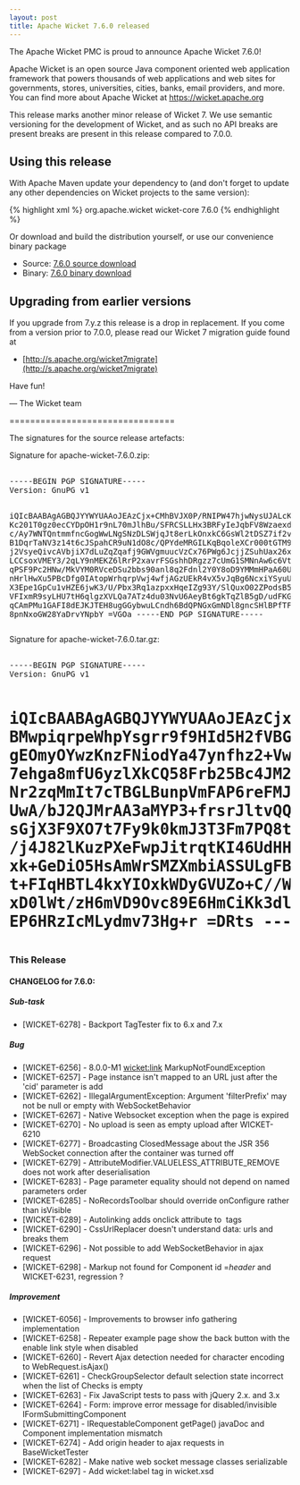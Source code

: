 ```yaml
---
layout: post
title: Apache Wicket 7.6.0 released
---
```

The Apache Wicket PMC is proud to announce Apache Wicket 7.6.0!

Apache Wicket is an open source Java component oriented web application
framework that powers thousands of web applications and web sites for
governments, stores, universities, cities, banks, email providers, and
more. You can find more about Apache Wicket at https://wicket.apache.org

This release marks another minor release of Wicket 7. We
use semantic versioning for the development of Wicket, and as such no
API breaks are present breaks are present in this release compared to
7.0.0.

Using this release
------------------

With Apache Maven update your dependency to (and don't forget to
update any other dependencies on Wicket projects to the same version):

{% highlight xml %}
<dependency>
    <groupId>org.apache.wicket</groupId>
    <artifactId>wicket-core</artifactId>
    <version>7.6.0</version>
</dependency>
{% endhighlight %}

Or download and build the distribution yourself, or use our
convenience binary package

* Source: [7.6.0 source download](http://www.apache.org/dyn/closer.cgi/wicket/7.6.0)
* Binary: [7.6.0 binary download](http://www.apache.org/dyn/closer.cgi/wicket/7.6.0/binaries)


<!--more-->

Upgrading from earlier versions
-------------------------------

If you upgrade from 7.y.z this release is a drop in replacement. If
you come from a version prior to 7.0.0, please read our Wicket 7
migration guide found at

 * [http://s.apache.org/wicket7migrate](http://s.apache.org/wicket7migrate)

Have fun!

— The Wicket team


================================

The signatures for the source release artefacts:


Signature for apache-wicket-7.6.0.zip:

<div class="highlight"><pre> 
-----BEGIN PGP SIGNATURE-----
Version: GnuPG v1

iQIcBAABAgAGBQJYYWYUAAoJEAzCjx+CMhBVJX0P/RNIPW47hjwNysUJALcKHUUI
Kc201T0gz0ecCYDpOH1r9nL70mJlhBu/SFRCSLLHx3BRFyIeJqbFV8WzaexdQEXu
c/Ay7WNTQntmmfncGogWwLNgSNzDLSWjqJt8erLkOnxkC6GsWl2tDSZ7if2veYOP
B1DqrTaNV3z14t6cJSpahCR9uN1dO8c/QPYdeMRGILKqBqoleXCr000tGTM9Rxxa
j2VsyeQivcAVbjiX7dLuZqZqafj9GWVgmuucVzCx76PWg6JcjjZSuhUax26xLKc/
LCCsoxVMEY3/2qLY9nMEKZ6lRrP2xavrFSGshhDRgzz7cUmG1SMNnAw6c6Vtrtp0
qPSF9Pc2HNw/MkVYM0RVceDSu2bbs90anl8q2Fdnl2Y0Y8oD9YMMmHPaA60U5zWt
nHrlHwXu5PBcDfg0IAtopWrhqrpVwj4wfjAGzUEkR4vX5vJqBg6NcxiYSyuU69gx
X3Epe1GpCu1vHZE6jwK3/U/Pbx3Rq1azpxxHqeIZg93Y/SlQuxO02ZPodsB5WYRZ
VFIxmR9syLHU7tH6qlgzXVLQa7ATz4du03NvU6AeyBt6gkTqZlB5gD/udFKGq035
qCAmPMu1GAFI8dEJKJTEH8ugGGybwuLCndh6BdQPNGxGmNDl8gncSHlBPfTFnW/L
8pnNxoGW28YaDrvYNpbY
=VGOa
-----END PGP SIGNATURE-----
</pre></div>

Signature for apache-wicket-7.6.0.tar.gz:

<div class="highlight"><pre> 
-----BEGIN PGP SIGNATURE-----
Version: GnuPG v1

iQIcBAABAgAGBQJYYWYUAAoJEAzCjx+CMhBVuAIP/ihMnP7N3tD9L5yS5vNl6I1R
BMwpiqrpeWhpYsgrr9f9HId5H2fVBGx8AAvZVnKQQanSWVdYlX0VpJ74fSgMY0mg
gEOmyOYwzKnzFNiodYa47ynfhz2+Vw9jy4MFsNU+R4/k1c5QWaSgSVfKbQT4uWCD
7ehga8mfU6yzlXkCQ58Frb25Bc4JM2wRyQx42OHddoIHTa9U9yaI52yAAV/UMYfi
Nr2zqMmIt7cTBGLBunpVmFAP6reFMJrcWl8UmMARzm+2PMUMsMBGqs0nTrjAhAR9
UwA/bJ2QJMrAA3aMYP3+frsrJltvQQCrJy12e7wBCyuN9JbzZ6nfeuz6T4dAdoMb
sGjX3F9XO7t7Fy9k0kmJ3T3Fm7PQ8tU9OW68YQChPuAEa4UlYflPJtvELCqQWRfK
/j4J82lKuzPXeFwpJitrqtKI46UdHHyLssXgBJ5rb1Qmk+9zllhRn+/qNiNR06rJ
xk+GeDiO5HsAmWrSMZXmbiASSULgFBYjdhIoil2OiNcj72pE0gVv2Ll787drYLoW
t+FIqHBTL4kxYIOxkWDyGVUZo+C//WksKN0Fv6TbDzx8ePie5MDP7jDkImH/VmN0
xD0lWt/zH6mVD9Ovc89E6HmCiKk3dluU8Bzx2E6611RbbA/imBYj2IjAlXl8I75N
EP6HRzIcMLydmv73Hg+r
=DRts
-----END PGP SIGNATURE-----
</pre></div>
================================

### This Release

#### CHANGELOG for 7.6.0:
    
##### Sub-task

 * [WICKET-6278] - Backport TagTester fix to 6.x and 7.x 

##### Bug

 * [WICKET-6256] - 8.0.0-M1 <wicket:link> MarkupNotFoundException
 * [WICKET-6257] - Page instance isn't mapped to an URL just after the 'cid' parameter is add
 * [WICKET-6262] - IllegalArgumentException: Argument 'filterPrefix' may not be null or empty with WebSocketBehavior
 * [WICKET-6267] - Native Websocket exception when the page is expired
 * [WICKET-6270] - No upload is seen as empty upload after WICKET-6210
 * [WICKET-6277] - Broadcasting ClosedMessage about the JSR 356 WebSocket connection after the container was turned off
 * [WICKET-6279] - AttributeModifier.VALUELESS_ATTRIBUTE_REMOVE does not work after deserialisation
 * [WICKET-6283] - Page parameter equality should not depend on named parameters order
 * [WICKET-6285] - NoRecordsToolbar should override onConfigure rather than isVisible
 * [WICKET-6289] - Autolinking adds onclick attribute to <img> tags
 * [WICKET-6290] - CssUrlReplacer doesn't understand data: urls and breaks them
 * [WICKET-6296] - Not possible to add WebSocketBehavior in ajax request
 * [WICKET-6298] - Markup not found for Component id =_header_ and WICKET-6231, regression ? 

##### Improvement

 * [WICKET-6056] - Improvements to browser info gathering implementation
 * [WICKET-6258] - Repeater example page show the back button with the enable link style when disabled
 * [WICKET-6260] - Revert Ajax detection needed for character encoding to WebRequest.isAjax()
 * [WICKET-6261] - CheckGroupSelector default selection state incorrect when the list of Checks is empty
 * [WICKET-6263] - Fix JavaScript tests to pass with jQuery 2.x. and 3.x
 * [WICKET-6264] - Form: improve error message for disabled/invisible IFormSubmittingComponent
 * [WICKET-6271] - IRequestableComponent getPage() javaDoc and Component implementation mismatch
 * [WICKET-6274] - Add origin header to ajax requests in BaseWicketTester
 * [WICKET-6282] - Make native web socket message classes serializable
 * [WICKET-6297] - Add wicket:label tag in wicket.xsd 
